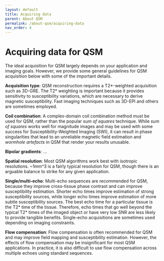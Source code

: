 ```yaml
---
layout: default
title: Acquiring data
parent: About QSM
permalink: /about-qsm/acquiring-data
nav_order: 4
---
```


<head>
  <link rel="stylesheet" href="https://maxcdn.bootstrapcdn.com/bootstrap/3.4.1/css/bootstrap.min.css">
  <script src="https://ajax.googleapis.com/ajax/libs/jquery/3.6.0/jquery.min.js"></script>
  <script src="https://maxcdn.bootstrapcdn.com/bootstrap/3.4.1/js/bootstrap.min.js"></script>
</head>

# Acquiring data for QSM

The ideal acquisition for QSM largely depends on your application and imaging goals. However, we provide some general guidelines for QSM acquisition below with some of the important details. 

**Acquisition type**: QSM reconstruction requires a T2*-weighted acquisition such as 3D-GRE. The T2* weighting is important because it provides sensitivity to susceptibility variations, which are necessary to derive magnetic susceptibility. Fast imaging techniques such as 3D-EPI and others are sometimes employed.

**Coil combination**: A complex-domain coil combination method must be used for QSM, rather than the popular *sum of squares* technique. While *sum of squares* works well for magnitude images and may be used with some success for Susceptibility-Weighted Imaging (SWI), it can result in phase singularities that lead to an unreliable magnetic field estimation and *wormhole artefacts* in QSM that render your results unusable.

**Bipolar gradients**: ...

**Spatial resolution**: Most QSM algorithms work best with isotropic resolutions. ~1mm^3 is a fairly typical resolution for QSM, though there is an arguable balance to strike for any given application.

**Single/multi-echo**: Multi-echo sequences are recommended for QSM, because they improve cross-tissue phase contrast and can improve susceptibility estimation. Shorter echo times improve estimation of strong susceptibility sources, while longer echo times improve estimation of more subtle susceptibility sources. The best echo time for a particular tissue is the T2* time of the tissue. Therefore, echo times that go well beyond the typical T2* times of the imaged object or have very low SNR are less likely to provide tangible benefits. Single-echo acquisitions are sometimes used depending on imaging constraints.

**Flow compensation**: Flow compensation is often recommended for QSM and may improve field mapping and susceptibility estimation. However, the effects of flow compensation may be insignificant for most QSM applications. In practice, it is also difficult to use flow compensation across multiple echoes using standard sequences.

<script>
$(document).ready(function(){
    $('[data-toggle="popover"]').popover();   
});
$("[data-toggle=popover]")
.popover({html:true})
</script>


